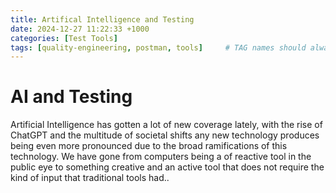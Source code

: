 ```yaml
---
title: Artifical Intelligence and Testing
date: 2024-12-27 11:22:33 +1000
categories: [Test Tools]
tags: [quality-engineering, postman, tools]     # TAG names should always be lowercase
---
```


# AI and Testing

Artificial Intelligence has gotten a lot of new coverage lately, with the rise of ChatGPT and the multitude of societal shifts any new technology produces being even more pronounced due to the broad ramifications of this technology.
We have gone from computers being a of reactive tool in the public eye to something creative and an active tool that does not require the kind of input that traditional tools had..